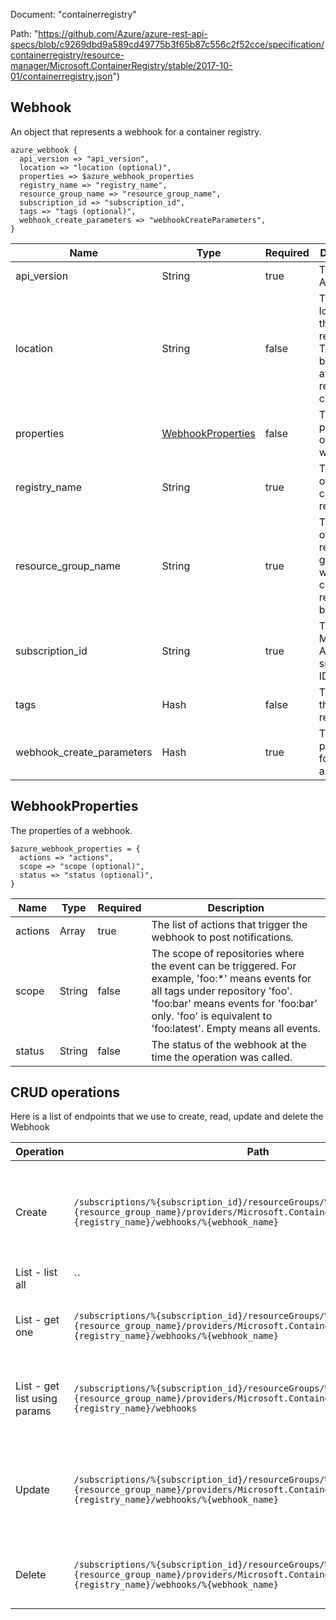 Document: "containerregistry"


Path: "https://github.com/Azure/azure-rest-api-specs/blob/c9269dbd9a589cd49775b3f65b87c556c2f52cce/specification/containerregistry/resource-manager/Microsoft.ContainerRegistry/stable/2017-10-01/containerregistry.json")

## Webhook

An object that represents a webhook for a container registry.

```puppet
azure_webhook {
  api_version => "api_version",
  location => "location (optional)",
  properties => $azure_webhook_properties
  registry_name => "registry_name",
  resource_group_name => "resource_group_name",
  subscription_id => "subscription_id",
  tags => "tags (optional)",
  webhook_create_parameters => "webhookCreateParameters",
}
```

| Name        | Type           | Required       | Description       |
| ------------- | ------------- | ------------- | ------------- |
|api_version | String | true | The client API version. |
|location | String | false | The location of the resource. This cannot be changed after the resource is created. |
|properties | [WebhookProperties](#webhookproperties) | false | The properties of the webhook. |
|registry_name | String | true | The name of the container registry. |
|resource_group_name | String | true | The name of the resource group to which the container registry belongs. |
|subscription_id | String | true | The Microsoft Azure subscription ID. |
|tags | Hash | false | The tags of the resource. |
|webhook_create_parameters | Hash | true | The parameters for creating a webhook. |
        
## WebhookProperties

The properties of a webhook.

```puppet
$azure_webhook_properties = {
  actions => "actions",
  scope => "scope (optional)",
  status => "status (optional)",
}
```

| Name        | Type           | Required       | Description       |
| ------------- | ------------- | ------------- | ------------- |
|actions | Array | true | The list of actions that trigger the webhook to post notifications. |
|scope | String | false | The scope of repositories where the event can be triggered. For example, 'foo:*' means events for all tags under repository 'foo'. 'foo:bar' means events for 'foo:bar' only. 'foo' is equivalent to 'foo:latest'. Empty means all events. |
|status | String | false | The status of the webhook at the time the operation was called. |



## CRUD operations

Here is a list of endpoints that we use to create, read, update and delete the Webhook

| Operation | Path | Verb | Description | OperationID |
| ------------- | ------------- | ------------- | ------------- | ------------- |
|Create|`/subscriptions/%{subscription_id}/resourceGroups/%{resource_group_name}/providers/Microsoft.ContainerRegistry/registries/%{registry_name}/webhooks/%{webhook_name}`|Put|Creates a webhook for a container registry with the specified parameters.|Webhooks_Create|
|List - list all|``||||
|List - get one|`/subscriptions/%{subscription_id}/resourceGroups/%{resource_group_name}/providers/Microsoft.ContainerRegistry/registries/%{registry_name}/webhooks/%{webhook_name}`|Get|Gets the properties of the specified webhook.|Webhooks_Get|
|List - get list using params|`/subscriptions/%{subscription_id}/resourceGroups/%{resource_group_name}/providers/Microsoft.ContainerRegistry/registries/%{registry_name}/webhooks`|Get|Lists all the webhooks for the specified container registry.|Webhooks_List|
|Update|`/subscriptions/%{subscription_id}/resourceGroups/%{resource_group_name}/providers/Microsoft.ContainerRegistry/registries/%{registry_name}/webhooks/%{webhook_name}`|Put|Creates a webhook for a container registry with the specified parameters.|Webhooks_Create|
|Delete|`/subscriptions/%{subscription_id}/resourceGroups/%{resource_group_name}/providers/Microsoft.ContainerRegistry/registries/%{registry_name}/webhooks/%{webhook_name}`|Delete|Deletes a webhook from a container registry.|Webhooks_Delete|
